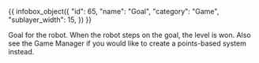 {{ infobox_object({
	"id": 65,
	"name": "Goal",
	"category": "Game",
	"sublayer_width": 15,
}) }}

Goal for the robot. When the robot steps on the goal, the level is won. Also see the Game Manager if you would like to create a points-based system instead.